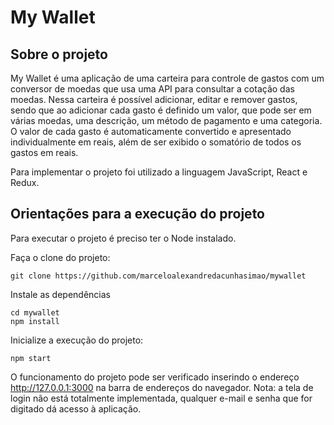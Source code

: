 # My Wallet

## Sobre o projeto

My Wallet é uma aplicação de uma carteira para controle de gastos com um conversor de moedas que usa uma API para consultar a cotação das moedas. Nessa carteira é possível adicionar, editar e remover gastos, sendo que ao adicionar cada gasto é definido um valor, que pode ser em várias moedas, uma descrição, um método de pagamento e uma categoria. O valor de cada gasto é automaticamente convertido e apresentado individualmente em reais, além de ser exibido o somatório de todos os gastos em reais.

Para implementar o projeto foi utilizado a linguagem JavaScript, React e Redux.

## Orientações para a execução do projeto

Para executar o projeto é preciso ter o Node instalado.

Faça o clone do projeto:

    git clone https://github.com/marceloalexandredacunhasimao/mywallet

Instale as dependências

    cd mywallet
    npm install

Inicialize a execução do projeto:

    npm start

O funcionamento do projeto pode ser verificado inserindo o endereço http://127.0.0.1:3000 na barra de endereços do navegador.
Nota: a tela de login não está totalmente implementada, qualquer e-mail e senha que for digitado dá acesso à aplicação.